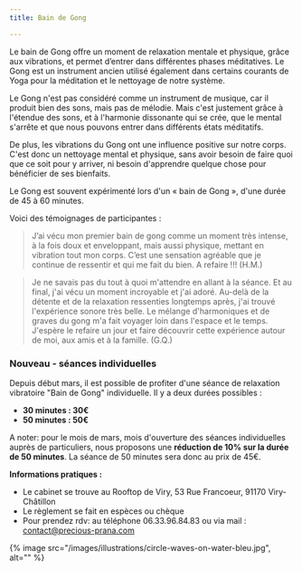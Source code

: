 ```yaml
---
title: Bain de Gong

---
```

Le bain de Gong offre un moment de relaxation mentale et physique, grâce aux vibrations, et permet d’entrer dans différentes phases méditatives. Le Gong est un instrument ancien utilisé également dans certains courants de Yoga pour la méditation et le nettoyage de notre système.

Le Gong n'est pas considéré comme un instrument de musique, car il produit bien des sons, mais pas de mélodie. Mais c'est justement grâce à l'étendue des sons, et à l'harmonie dissonante qui se crée, que le mental s'arrête et que nous pouvons entrer dans différents états méditatifs.

De plus, les vibrations du Gong ont une influence positive sur notre corps. C'est donc un nettoyage mental et physique, sans avoir besoin de faire quoi que ce soit pour y arriver, ni besoin d'apprendre quelque chose pour bénéficier de ses bienfaits.

Le Gong est souvent expérimenté lors d'un « bain de Gong », d'une durée de 45 à 60 minutes.

Voici des témoignages de participantes :

> J’ai vécu mon premier bain de gong comme un moment très intense, à la fois doux et enveloppant, mais aussi physique, mettant en vibration tout mon corps. C’est une sensation agréable que je continue de ressentir et qui me fait du bien. A refaire !!! (H.M.)

> Je ne savais pas du tout à quoi m'attendre en allant à la séance. Et au final, j'ai vécu un moment incroyable et j'ai adoré. Au-delà de la détente et de la relaxation ressenties longtemps après, j'ai trouvé l'expérience sonore très belle. Le mélange d'harmoniques et de graves du gong m'a fait voyager loin dans l'espace et le temps. J'espère le refaire un jour et faire découvrir cette expérience autour de moi, aux amis et à la famille. (G.Q.)

### Nouveau - séances individuelles

Depuis début mars, il est possible de profiter d'une séance de relaxation vibratoire "Bain de Gong" individuelle. Il y a deux durées possibles :

* **30 minutes : 30€**
* **50 minutes : 50€**

A noter: pour le mois de mars, mois d'ouverture des séances individuelles auprès de particuliers, nous proposons une **réduction de 10% sur la durée de 50 minutes**. La séance de 50 minutes sera donc au prix de 45€.

**Informations pratiques :**

* Le cabinet se trouve au Rooftop de Viry, 53 Rue Francoeur, 91170 Viry-Châtillon
* Le règlement se fait en espèces ou chèque
* Pour prendez rdv: au téléphone 06.33.96.84.83 ou via mail : contact@precious-prana.com

{% image src="/images/illustrations/circle-waves-on-water-bleu.jpg", alt="" %}